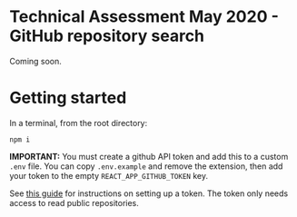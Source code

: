 # Technical Assessment May 2020 - GitHub repository search

Coming soon.

# Getting started
In a terminal, from the root directory:
```
npm i
```
__IMPORTANT:__ You must create a github API token and add this to a custom `.env` file. You can copy `.env.example` and remove the extension, then add your token to the empty `REACT_APP_GITHUB_TOKEN` key.

See [this guide](https://help.github.com/en/github/authenticating-to-github/creating-a-personal-access-token-for-the-command-line) for instructions on setting up a token. The token only needs access to read public repositories.

